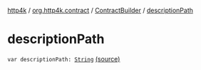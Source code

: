 [http4k](../../index.md) / [org.http4k.contract](../index.md) / [ContractBuilder](index.md) / [descriptionPath](./description-path.md)

# descriptionPath

`var descriptionPath: `[`String`](https://kotlinlang.org/api/latest/jvm/stdlib/kotlin/-string/index.html) [(source)](https://github.com/http4k/http4k/blob/master/http4k-contract/src/main/kotlin/org/http4k/contract/extensions.kt#L20)